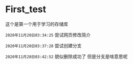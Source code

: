 # First_test
这个是第一个用于学习的存储库

`2020年11月20日03:34:25`
尝试网页修改简介

`2020年11月20日03:37:28`
尝试创建分支

`2020年11月20日03:42:52`
貌似删除成功了
但是分支是啥意思呢
